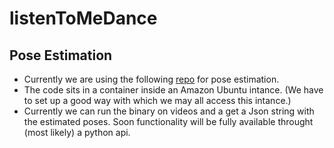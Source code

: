 # listenToMeDance

## Pose Estimation
 * Currently we are using the following [repo](https://github.com/CMU-Perceptual-Computing-Lab/openpose) for pose estimation.
 * The code sits in a container inside an Amazon Ubuntu intance. (We have to set up a good way with which we may all access this intance.) 
 * Currently we can run the binary on videos and a get a Json string with the estimated poses. Soon functionality will be fully available throught (most likely) a python api. 
 
 
 
 
 

